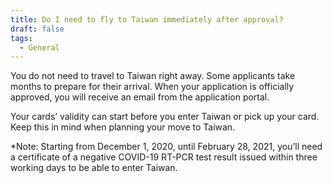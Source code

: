 ```yaml
---
title: Do I need to fly to Taiwan immediately after approval?
draft: false
tags:
  - General
---
```

You do not need to travel to Taiwan right away. Some applicants take months to prepare for their arrival. When your application is officially approved, you will receive an email from the application portal. 

Your cards’ validity can start before you enter Taiwan or pick up your card. Keep this in mind when planning your move to Taiwan.

\*Note: Starting from December 1, 2020, until February 28, 2021, you’ll need a certificate of a negative COVID-19 RT-PCR test result issued within three working days to be able to enter Taiwan.